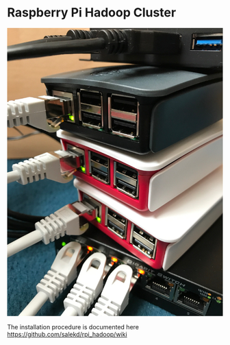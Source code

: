 # Raspberry Pi Hadoop Cluster

![](https://github.com/salekd/rpi_hadoop/blob/master/rpi_hadoop.JPG)

The installation procedure is documented here https://github.com/salekd/rpi_hadoop/wiki

